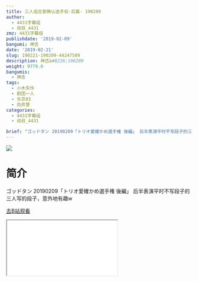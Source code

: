 ```yaml
---
title: 三人组合爱确认选手权-后篇- 190209
author:
  - 4431字幕组
  - 叔叔_4431
zmz: 4431字幕组
publishdate: '2019-02-09'
bangumi: 神舌
date: '2019-02-21'
slug: 190221-190209-44247589
description: 神舌&#8226;190209
weight: 9779.0
bangumis:
  - 神舌
tags:
  - 小木矢作
  - 剧团一人
  - 东京03
  - 向井慧
categories:
  - 4431字幕组
  - 叔叔_4431

brief: "ゴッドタン 20190209「トリオ愛確かめ選手権 後編」 后半表演平时不写段子的三人写的段子，意外地有趣w"
---
```

![](https://i.imgur.com/YiKJ2G8.jpg)
# 简介  
ゴッドタン 20190209「トリオ愛確かめ選手権 後編」
后半表演平时不写段子的三人写的段子，意外地有趣w  

[去B站观看](https://www.bilibili.com/video/av44247589/)
<div class ="resp-container"><iframe class="testiframe" src="//player.bilibili.com/player.html?aid=44247589"", scrolling="no", allowfullscreen="true" > </iframe></div> 
